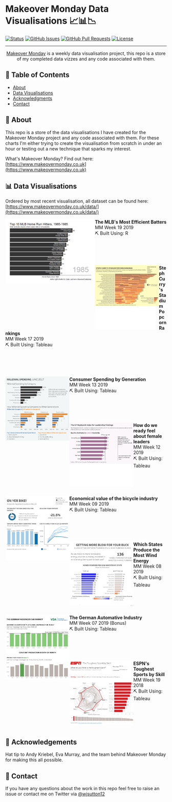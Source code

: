 # Makeover Monday Data Visualisations 📈📊📉

[![Status](https://img.shields.io/badge/status-active-success.svg)]() [![GitHub Issues](https://img.shields.io/github/issues/wjsutton/Makeover-Monday.svg)](https://github.com/wjsutton/Makeover-Monday/issues) [![GitHub Pull Requests](https://img.shields.io/github/issues-pr/wjsutton/Makeover-Monday.svg)](https://github.com/wjsutton/icymi_email/pulls) [![License](https://img.shields.io/badge/license-MIT-blue.svg)](/LICENSE.md)
  
---

<p align="center"> 
  <a href="https://www.makeovermonday.co.uk">Makeover Monday</a> is a weekly data visualisation project, this repo is a store of my completed data vizzes and any code associated with them.
  <br> 
</p>

## 📝 Table of Contents
- [About](#about)
- [Data Visualisations](#data_viz)
- [Acknowledgments](#acknowledgement)
- [Contact](#contact)

## 🧐 About <a name = "about"></a>
This repo is a store of the data visualisations I have created for the Makeover Monday project and any code associated with them. For these charts I'm either trying to create the visualisation from scratch in under an hour or testing out a new technique that sparks my interest. 

What's Makeover Monday? Find out here: [https://www.makeovermonday.co.uk](https://www.makeovermonday.co.uk)

## 📊 Data Visualisations <a name = "data_viz"></a>

Ordered by most recent visualisation, all dataset can be found here: [https://www.makeovermonday.co.uk/data/](https://www.makeovermonday.co.uk/data/)

<div>
	<a href="https://raw.githubusercontent.com/wjsutton/Makeover-Monday/master/2019w19/mlb_home_run_bar_chart_race.gif">
		<img src="/2019w19/mlb_home_run_bar_chart_race.gif" height="200px" align="left">
	</a>
  <b>The MLB's Most Efficient Batters</b>
  <br>MM Week 19 2019
  <br>⛏️ Built Using: R
  <br><br><br><br><br><br>
</div>
<div>
	<a href="https://public.tableau.com/views/StephCurrysNBAStadiumPopcornRankings/PopcornRankings?:display_count=y&:origin=viz_share_link">
		<img src="/2019w17/thumbnail_Popcorn Rankings.png" height="200px" align="left">
	</a>
  <b>Steph Curry's Stadium Popcorn Rankings</b>
  <br>MM Week 17 2019
  <br>⛏️ Built Using: Tableau
  <br><br><br><br><br><br>
</div>
<div>
	<a href="https://public.tableau.com/views/MillenialSpending/MILLENIALSPENDINGJUNE2017?:display_count=y&:origin=viz_share_link">
		<img src="/2019w13/thumbnail_MILLENIAL SPENDING JUNE 2017.png" height="200px" align="left">
	</a>
  <b>Consumer Spending by Generation</b>
  <br>MM Week 13 2019
  <br>⛏️ Built Using: Tableau
  <br><br><br><br><br><br>
</div>
<div>
	<a href="https://public.tableau.com/views/TheReykjavikIndexforLeadership_15529290129550/ReykjavikIndex?:display_count=y&:origin=viz_share_link">
		<img src="/2019w12/thumbnail_Reykjavik Index.png" height="200px" align="left">
	</a>
  <b>How do we ready feel about female leaders</b>
  <br>MM Week 12 2019
  <br>⛏️ Built Using: Tableau
  <br><br><br><br><br><br>
</div>
<div>
	<a href="https://public.tableau.com/views/OnYerBike/OnYerBike?:display_count=y&:origin=viz_share_link">
		<img src="/2019w09/thumbnail_On Yer Bike.png" height="200px" align="left">
	</a>
  <b>Economical value of the bicycle industry</b>
  <br>MM Week 09 2019
  <br>⛏️ Built Using: Tableau
  <br><br><br><br><br><br>
</div>
<div>
	<a href="https://public.tableau.com/views/GettingMoreBlowForYourBuck/GETTINGMOREBLOWFORYOURBUCK?:display_count=y&:origin=viz_share_link">
		<img src="/2019w08/thumbnail_GETTING MORE BLOW FOR YOUR BUCK.png" height="200px" align="left">
	</a>
  <b>Which States Produce the Most Wind Energy</b>
  <br>MM Week 08 2019
  <br>⛏️ Built Using: Tableau
  <br><br><br><br><br><br>
</div>
<div>
	<a href="https://public.tableau.com/views/VDATheGermanpassengercarmarket/TheGermanPassengerCarMarket?:display_count=y&:origin=viz_share_link">
		<img src="/2019w07 (Bonus)/thumbnail_The German Passenger Car Market.png" height="200px" align="left">
	</a>
  <b>The German Automative Industry</b>
  <br>MM Week 07 2019 (Bonus)
  <br>⛏️ Built Using: Tableau
  <br><br><br><br><br><br>
</div>
<div>
	<a href="https://public.tableau.com/views/ESPNToughestSportbySkill/ESPNTheToughestSportbySkill?:display_count=y&:origin=viz_share_link">
		<img src="/2018w19/thumbnail_ESPN_ The Toughest Sport by Skill.png" height="200px" align="left">
	</a>
  <b>ESPN's Toughest Sports by Skill</b>
  <br>MM Week 19 2018
  <br>⛏️ Built Using: Tableau
  <br><br><br><br><br><br>
</div>
<!--div>
	<a href="https://public.tableau.com/views/ESPNToughestSportbySkill/ESPNTheToughestSportbySkill?:display_count=y&:origin=viz_share_link">
		<img src="/2018w19/thumbnail_ESPN_ The Toughest Sport by Skill.png" height="200px" align="left">
	</a>
  <b>ESPN's Toughest Sports by Skill</b>
  <br>MM Week 19 2018
  <br>⛏️ Built Using: Tableau
  <br><br><br><br><br>
</div-->



## 🎉 Acknowledgements <a name = "acknowledgement"></a>
Hat tip to Andy Kriebel, Eva Murray, and the team behind Makeover Monday for making this all possible.

## 👋 Contact <a name = "contact"></a>
If you have any questions about the work in this repo feel free to raise an issue or contact me on Twitter via [@wjsutton12](https://twitter.com/wjsutton12)